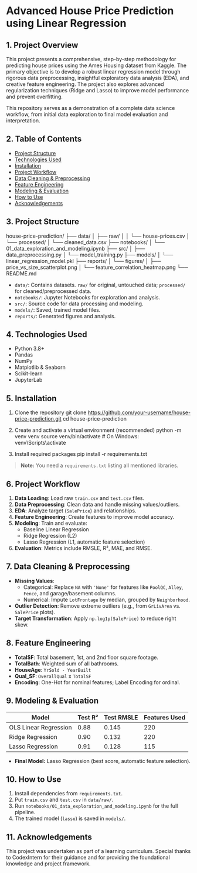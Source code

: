 # Advanced House Price Prediction using Linear Regression

## 1. Project Overview

This project presents a comprehensive, step-by-step methodology for predicting house prices using the Ames Housing dataset from Kaggle. The primary objective is to develop a robust linear regression model through rigorous data preprocessing, insightful exploratory data analysis (EDA), and creative feature engineering. The project also explores advanced regularization techniques (Ridge and Lasso) to improve model performance and prevent overfitting.

This repository serves as a demonstration of a complete data science workflow, from initial data exploration to final model evaluation and interpretation.

## 2. Table of Contents

- [Project Structure](#project-structure)
- [Technologies Used](#technologies-used)
- [Installation](#installation)
- [Project Workflow](#project-workflow)
- [Data Cleaning & Preprocessing](#data-cleaning--preprocessing)
- [Feature Engineering](#feature-engineering)
- [Modeling & Evaluation](#modeling--evaluation)
- [How to Use](#how-to-use)
- [Acknowledgements](#acknowledgements)

## 3. Project Structure
house-price-prediction/
├── data/
│   ├── raw/
│   │   └── house-prices.csv
│   └── processed/
│       └── cleaned_data.csv
├── notebooks/
│   └── 01_data_exploration_and_modeling.ipynb
├── src/
│   ├── data_preprocessing.py
│   └── model_training.py
├── models/
│   └── linear_regression_model.pkl
├── reports/
│   └── figures/
│       ├── price_vs_size_scatterplot.png
│       └── feature_correlation_heatmap.png
└── README.md

- `data/`: Contains datasets. `raw/` for original, untouched data; `processed/` for cleaned/preprocessed data.
- `notebooks/`: Jupyter Notebooks for exploration and analysis.
- `src/`: Source code for data processing and modeling.
- `models/`: Saved, trained model files.
- `reports/`: Generated figures and analysis.

## 4. Technologies Used

- Python 3.8+
- Pandas
- NumPy
- Matplotlib & Seaborn
- Scikit-learn
- JupyterLab

## 5. Installation
1. Clone the repository
git clone https://github.com/your-username/house-price-prediction.git
cd house-price-prediction

2. Create and activate a virtual environment (recommended)
python -m venv venv
source venv/bin/activate # On Windows: venv\Scripts\activate

3. Install required packages
pip install -r requirements.txt

> **Note:** You need a `requirements.txt` listing all mentioned libraries.

## 6. Project Workflow

1. **Data Loading**: Load raw `train.csv` and `test.csv` files.
2. **Data Preprocessing**: Clean data and handle missing values/outliers.
3. **EDA**: Analyze target (`SalePrice`) and relationships.
4. **Feature Engineering**: Create features to improve model accuracy.
5. **Modeling**: Train and evaluate:
    - Baseline Linear Regression
    - Ridge Regression (L2)
    - Lasso Regression (L1, automatic feature selection)
6. **Evaluation**: Metrics include RMSLE, R², MAE, and RMSE.

## 7. Data Cleaning & Preprocessing

- **Missing Values**:
    - Categorical: Replace `NA` with `'None'` for features like `PoolQC`, `Alley`, `Fence`, and garage/basement columns.
    - Numerical: Impute `LotFrontage` by median, grouped by `Neighborhood`.
- **Outlier Detection**: Remove extreme outliers (e.g., from `GrLivArea` vs. `SalePrice` plots).
- **Target Transformation**: Apply `np.log1p(SalePrice)` to reduce right skew.

## 8. Feature Engineering

- **TotalSF**: Total basement, 1st, and 2nd floor square footage.
- **TotalBath**: Weighted sum of all bathrooms.
- **HouseAge**: `YrSold - YearBuilt`
- **Qual_SF**: `OverallQual` x `TotalSF`
- **Encoding**: One-Hot for nominal features; Label Encoding for ordinal.

## 9. Modeling & Evaluation

| Model                  | Test R² | Test RMSLE | Features Used |
|------------------------|---------|------------|--------------|
| OLS Linear Regression  | 0.88    | 0.145      | 220          |
| Ridge Regression       | 0.90    | 0.132      | 220          |
| Lasso Regression       | 0.91    | 0.128      | 115          |

- **Final Model:** Lasso Regression (best score, automatic feature selection).

## 10. How to Use

1. Install dependencies from `requirements.txt`.
2. Put `train.csv` and `test.csv` in `data/raw/`.
3. Run `notebooks/01_data_exploration_and_modeling.ipynb` for the full pipeline.
4. The trained model (`lasso`) is saved in `models/`.

## 11. Acknowledgements

This project was undertaken as part of a learning curriculum. Special thanks to CodexIntern for their guidance and for providing the foundational knowledge and project framework.

